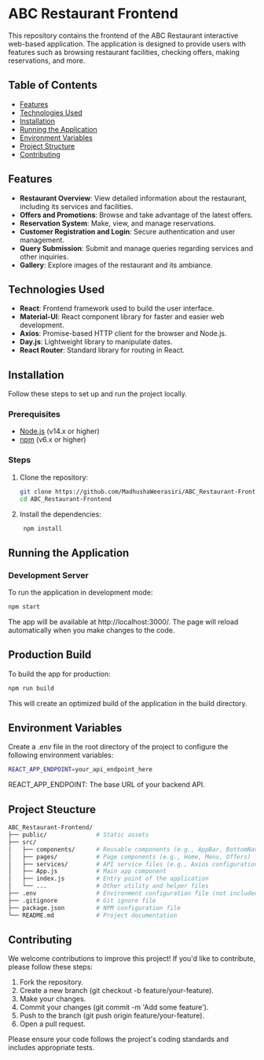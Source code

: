 # ABC Restaurant Frontend

This repository contains the frontend of the ABC Restaurant interactive web-based application. The application is designed to provide users with features such as browsing restaurant facilities, checking offers, making reservations, and more.

## Table of Contents
- [Features](#features)
- [Technologies Used](#technologies-used)
- [Installation](#installation)
- [Running the Application](#running-the-application)
- [Environment Variables](#environment-variables)
- [Project Structure](#project-structure)
- [Contributing](#contributing)

## Features
- **Restaurant Overview**: View detailed information about the restaurant, including its services and facilities.
- **Offers and Promotions**: Browse and take advantage of the latest offers.
- **Reservation System**: Make, view, and manage reservations.
- **Customer Registration and Login**: Secure authentication and user management.
- **Query Submission**: Submit and manage queries regarding services and other inquiries.
- **Gallery**: Explore images of the restaurant and its ambiance.

## Technologies Used
- **React**: Frontend framework used to build the user interface.
- **Material-UI**: React component library for faster and easier web development.
- **Axios**: Promise-based HTTP client for the browser and Node.js.
- **Day.js**: Lightweight library to manipulate dates.
- **React Router**: Standard library for routing in React.

## Installation
Follow these steps to set up and run the project locally.

### Prerequisites
- [Node.js](https://nodejs.org/) (v14.x or higher)
- [npm](https://www.npmjs.com/) (v6.x or higher)

### Steps
1. Clone the repository:
   ```bash
   git clone https://github.com/MadhushaWeerasiri/ABC_Restaurant-Frontend.git
   cd ABC_Restaurant-Frontend
2. Install the dependencies:
   ```bash
    npm install

## Running the Application

### Development Server
To run the application in development mode:
  ```bash
  npm start
  ```

The app will be available at http://localhost:3000/. The page will reload automatically when you make changes to the code.

## Production Build
To build the app for production:
  ```bash
npm run build
```

This will create an optimized build of the application in the build directory.

## Environment Variables
Create a .env file in the root directory of the project to configure the following environment variables:
  ```bash
  REACT_APP_ENDPOINT=your_api_endpoint_here
  ```
REACT_APP_ENDPOINT: The base URL of your backend API.

## Project Steucture
```bash
ABC_Restaurant-Frontend/
├── public/              # Static assets
├── src/
│   ├── components/      # Reusable components (e.g., AppBar, BottomNav, Bubble)
│   ├── pages/           # Page components (e.g., Home, Menu, Offers)
│   ├── services/        # API service files (e.g., Axios configurations)
│   ├── App.js           # Main app component
│   ├── index.js         # Entry point of the application
│   └── ...              # Other utility and helper files
├── .env                 # Environment configuration file (not included in the repo)
├── .gitignore           # Git ignore file
├── package.json         # NPM configuration file
└── README.md            # Project documentation
```

## Contributing
We welcome contributions to improve this project! If you'd like to contribute, please follow these steps:

1. Fork the repository.
2. Create a new branch (git checkout -b feature/your-feature).
3. Make your changes.
4. Commit your changes (git commit -m 'Add some feature').
5. Push to the branch (git push origin feature/your-feature).
6. Open a pull request.

Please ensure your code follows the project's coding standards and includes appropriate tests.
